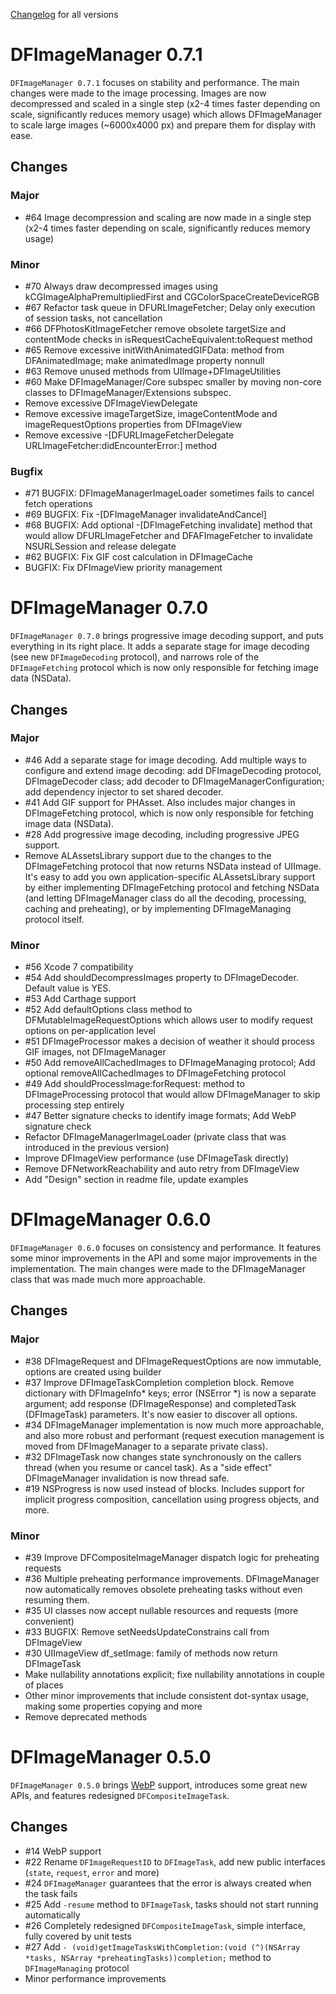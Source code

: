  [Changelog](https://github.com/kean/DFImageManager/releases) for all versions

# DFImageManager 0.7.1

`DFImageManager 0.7.1` focuses on stability and performance. The main changes were made to the image processing. Images are now decompressed and scaled in a single step (x2-4 times faster depending on scale, significantly reduces memory usage) which allows DFImageManager to scale large images (~6000x4000 px) and prepare them for display with ease.

## Changes

### Major

- #64 Image decompression and scaling are now made in a single step (x2-4 times faster depending on scale, significantly reduces memory usage)

### Minor 

- #70 Always draw decompressed images using kCGImageAlphaPremultipliedFirst and CGColorSpaceCreateDeviceRGB
- #67 Refactor task queue in DFURLImageFetcher; Delay only execution of session tasks, not cancellation
- #66 DFPhotosKitImageFetcher remove obsolete targetSize and contentMode checks in isRequestCacheEquivalent:toRequest method
- #65 Remove excessive initWithAnimatedGIFData: method from DFAnimatedImage; make animatedImage property nonnull
- #63 Remove unused methods from UIImage+DFImageUtilities
- #60 Make DFImageManager/Core subspec smaller by moving non-core classes to DFImageManager/Extensions subspec.
- Remove excessive DFImageViewDelegate
- Remove excessive imageTargetSize, imageContentMode and imageRequestOptions properties from DFImageView
- Remove excessive -[DFURLImageFetcherDelegate URLImageFetcher:didEncounterError:] method

### Bugfix

- #71 BUGFIX: DFImageManagerImageLoader sometimes fails to cancel fetch operations
- #69 BUGFIX: Fix -[DFImageManager invalidateAndCancel]
- #68 BUGFIX: Add optional -[DFImageFetching invalidate] method that would allow DFURLImageFetcher and DFAFImageFetcher to invalidate NSURLSession and release delegate
- #62 BUGFIX: Fix GIF cost calculation in DFImageCache
- BUGFIX: Fix DFImageView priority management


# DFImageManager 0.7.0

`DFImageManager 0.7.0` brings progressive image decoding support, and puts everything in its right place. It adds a separate stage for image decoding (see new `DFImageDecoding` protocol), and narrows role of the `DFImageFetching` protocol which is now only responsible for fetching image data (NSData).

## Changes

### Major

- #46 Add a separate stage for image decoding. Add multiple ways to configure and extend image decoding: add DFImageDecoding protocol, DFImageDecoder class; add decoder to DFImageManagerConfiguration; add dependency injector to set shared decoder.
- #41 Add GIF support for PHAsset. Also includes major changes in DFImageFetching protocol, which is now only responsible for fetching image data (NSData).
- #28 Add progressive image decoding, including progressive JPEG support.
- Remove ALAssetsLibrary support due to the changes to the DFImageFetching protocol that now returns NSData instead of UIImage. It's easy to add you own application-specific ALAssetsLibrary support by either implementing DFImageFetching protocol and fetching NSData (and letting DFImageManager class do all the decoding, processing, caching and preheating), or by implementing DFImageManaging protocol itself.

### Minor

- #56 Xcode 7 compatibility
- #54 Add shouldDecompressImages property to DFImageDecoder. Default value is YES.
- #53 Add Carthage support
- #52 Add defaultOptions class method to DFMutableImageRequestOptions which allows user to modify request options on per-application level
- #51 DFImageProcessor makes a decision of weather it should process GIF images, not DFImageManager
- #50 Add removeAllCachedImages to DFImageManaging protocol; Add optional removeAllCachedImages to DFImageFetching protocol
- #49 Add shouldProcessImage:forRequest: method to DFImageProcessing protocol that would allow DFImageManager to skip processing step entirely
- #47 Better signature checks to identify image formats; Add WebP signature check
- Refactor DFImageManagerImageLoader (private class that was introduced in the previous version)
- Improve DFImageView performance (use DFImageTask directly)
- Remove DFNetworkReachability and auto retry from DFImageView
- Add "Design" section in readme file, update examples


# DFImageManager 0.6.0

`DFImageManager 0.6.0` focuses on consistency and performance. It features some minor improvements in the API and some major improvements in the implementation. The main changes were made to the DFImageManager class that was made much more approachable.

## Changes

### Major

- #38 DFImageRequest and DFImageRequestOptions are now immutable, options are created using builder
- #37 Improve DFImageTaskCompletion completion block. Remove dictionary with DFImageInfo* keys; error (NSError *) is now a separate argument; add response (DFImageResponse) and completedTask (DFImageTask) parameters. It's now easier to discover all options.
- #34 DFImageManager implementation is now much more approachable, and also more robust and performant (request execution management is moved from DFImageManager to a separate private class).
- #32 DFImageTask now changes state synchronously on the callers thread (when you resume or cancel task). As a "side effect" DFImageManager invalidation is now thread safe.
- #19 NSProgress is now used instead of blocks. Includes support for implicit progress composition, cancellation using progress objects, and more.

### Minor

- #39 Improve DFCompositeImageManager dispatch logic for preheating requests
- #36 Multiple preheating performance improvements. DFImageManager now automatically removes obsolete preheating tasks without even resuming them.
- #35 UI classes now accept nullable resources and requests (more convenient)
- #33 BUGFIX: Remove setNeedsUpdateConstrains call from DFImageView
- #30 UIImageView df_setImage: family of methods now return DFImageTask
- Make nullability annotations explicit; fixe nullability annotations in couple of places
- Other minor improvements that include consistent dot-syntax usage, making some properties copying and more
- Remove deprecated methods


# DFImageManager 0.5.0

`DFImageManager 0.5.0` brings [WebP](https://developers.google.com/speed/webp/) support, introduces some great new APIs, and features redesigned `DFCompositeImageTask`.

## Changes

- #14 WebP support
- #22 Rename `DFImageRequestID` to `DFImageTask`, add new public interfaces (`state`, `request`, `error` and more)
- #24 `DFImageManager` guarantees that the error is always created when the task fails
- #25 Add `-resume` method to `DFImageTask`, tasks should not start running automatically
- #26 Completely redesigned `DFCompositeImageTask`, simple interface, fully covered by unit tests
- #27 Add `- (void)getImageTasksWithCompletion:(void (^)(NSArray *tasks, NSArray *preheatingTasks))completion;` method to `DFImageManaging` protocol
- Minor performance improvements
